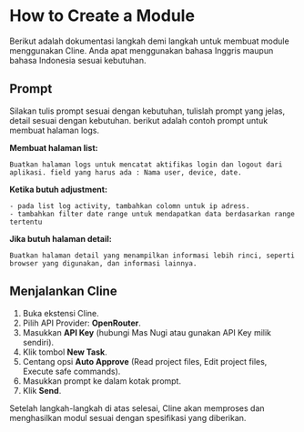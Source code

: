 # How to Create a Module

Berikut adalah dokumentasi langkah demi langkah untuk membuat module menggunakan Cline. Anda apat menggunakan bahasa Inggris maupun bahasa Indonesia sesuai kebutuhan.

## Prompt

Silakan tulis prompt sesuai dengan kebutuhan, tulislah prompt yang jelas, detail sesuai dengan kebutuhan. berikut adalah contoh prompt untuk membuat halaman logs.

**Membuat halaman list:**

```
Buatkan halaman logs untuk mencatat aktifikas login dan logout dari aplikasi. field yang harus ada : Nama user, device, date.
```

**Ketika butuh adjustment:**

```
- pada list log activity, tambahkan colomn untuk ip adress. 
- tambahkan filter date range untuk mendapatkan data berdasarkan range tertentu
```

**Jika butuh halaman detail:**

```
Buatkan halaman detail yang menampilkan informasi lebih rinci, seperti browser yang digunakan, dan informasi lainnya.
```


## Menjalankan Cline

1. Buka ekstensi Cline.
2. Pilih API Provider: **OpenRouter**.
3. Masukkan **API Key** (hubungi Mas Nugi atau gunakan API Key milik sendiri).
4. Klik tombol **New Task**.
5. Centang opsi **Auto Approve** (Read project files, Edit project files, Execute safe commands).
6. Masukkan prompt ke dalam kotak prompt.
7. Klik **Send**.

Setelah langkah-langkah di atas selesai, Cline akan memproses dan menghasilkan modul sesuai dengan spesifikasi yang diberikan.
